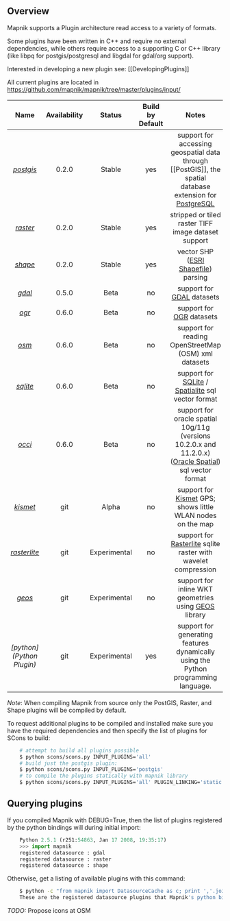 ## Overview

Mapnik supports a Plugin architecture read access to a variety of formats.

Some plugins have been written in C++ and require no external dependencies, while others require access to a supporting C or C++ library (like libpq for postgis/postgresql and libgdal for gdal/org support).

Interested in developing a new plugin see: [[DevelopingPlugins]]

All current plugins are located in https://github.com/mapnik/mapnik/tree/master/plugins/input/

| **Name**| **Availability**|**Status**|**Build by Default**|**Notes**|
|:-------:|:---------------:|:--------:|:------------------:|:-------:|
| *[postgis](PostGIS)*| 0.2.0| Stable| yes| support for accessing geospatial data through [[PostGIS]], the spatial database extension for [PostgreSQL](http://en.wikipedia.org/wiki/PostgreSQL)|
| *[raster](Raster)*| 0.2.0| Stable| yes|  stripped or tiled raster TIFF image dataset support|
| *[shape](Shape)*| 0.2.0| Stable| yes|  vector SHP ([ESRI Shapefile](http://en.wikipedia.org/wiki/Shapefile)) parsing|
| *[gdal](GDAL/)*| 0.5.0| Beta| no|  support for [GDAL](http://en.wikipedia.org/wiki/GDAL) datasets|
| *[ogr](OGR)* | 0.6.0| Beta| no|  support for [OGR](http://en.wikipedia.org/wiki/GDAL) datasets|
| *[osm](OsmPlugin)*| 0.6.0| Beta| no|  support for reading OpenStreetMap (OSM) xml datasets|
| *[sqlite](SQLite)*| 0.6.0| Beta| no|  support for [SQLite](http://en.wikipedia.org/wiki/SQLite) / [Spatialite](http://www.gaia-gis.it/spatialite) sql vector format|
| *[occi](OCCI)*| 0.6.0| Beta| no|  support for oracle spatial 10g/11g (versions 10.2.0.x and 11.2.0.x) ([Oracle Spatial](http://en.wikipedia.org/wiki/Oracle_Spatial)) sql vector format|
| *[kismet](Kismet)*| git| Alpha| no|  support for [Kismet](http://www.kismetwireless.net/) GPS; shows little WLAN nodes on the map| 
| *[rasterlite](Rasterlite)*| git| Experimental| no|  support for [Rasterlite](http://www.gaia-gis.it/spatialite) sqlite raster with wavelet compression| 
| *[geos](GEOS)*| git| Experimental| no|  support for inline WKT geometries using [GEOS](http://trac.osgeo.org/geos/) library| 
| *[python](Python Plugin)* | git| Experimental| yes| support for generating features dynamically using the Python programming language.|

*Note*: When compiling Mapnik from source only the PostGIS, Raster, and Shape plugins will be compiled by default.

To request additional plugins to be compiled and installed make sure you have the required dependencies and then specify the list of plugins for SCons to build:


```sh
    # attempt to build all plugins possible
    $ python scons/scons.py INPUT_PLUGINS='all'
    # build just the postgis plugin:
    $ python scons/scons.py INPUT_PLUGINS='postgis'
    # to compile the plugins statically with mapnik library
    $ python scons/scons.py INPUT_PLUGINS='all' PLUGIN_LINKING='static' 
```

## Querying plugins

If you compiled Mapnik with DEBUG=True, then the list of plugins registered by the python bindings will during initial import:

```python
    Python 2.5.1 (r251:54863, Jan 17 2008, 19:35:17) 
    >>> import mapnik
    registered datasource : gdal
    registered datasource : raster
    registered datasource : shape
```

Otherwise, get a listing of available plugins with this command:

```sh
    $ python -c "from mapnik import DatasourceCache as c; print ','.join(c.plugin_names())"
    These are the registered datasource plugins that Mapnik's python binding currently knows about.
```

*TODO:* Propose icons at OSM